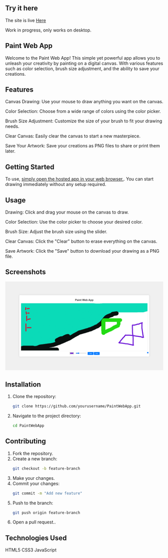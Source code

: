 ## Try it here

The site is live [Here](https://funny-rabanadas-0f5f32.netlify.app/)

Work in progress, only works on desktop. 

## Paint Web App
Welcome to the Paint Web App! This simple yet powerful app allows you to unleash your creativity by painting on a digital canvas. With various features such as color selection, brush size adjustment, and the ability to save your creations.

## Features
Canvas Drawing: Use your mouse to draw anything you want on the canvas.

Color Selection: Choose from a wide range of colors using the color picker.

Brush Size Adjustment: Customize the size of your brush to fit your drawing needs.

Clear Canvas: Easily clear the canvas to start a new masterpiece.

Save Your Artwork: Save your creations as PNG files to share or print them later.

## Getting Started
To use, [simply open the hosted app in your web browser.](https://funny-rabanadas-0f5f32.netlify.app/). You can start drawing immediately without any setup required.

## Usage
Drawing: Click and drag your mouse on the canvas to draw.

Color Selection: Use the color picker to choose your desired color.

Brush Size: Adjust the brush size using the slider.

Clear Canvas: Click the "Clear" button to erase everything on the canvas.

Save Artwork: Click the "Save" button to download your drawing as a PNG file.

## Screenshots

![Screenshot](Screenshot.png)

## Installation

1. Clone the repository:
    ```bash
    git clone https://github.com/yourusername/PaintWebApp.git
    ```
2. Navigate to the project directory:
    ```bash
    cd PaintWebApp
    ```
## Contributing

1. Fork the repository.
2. Create a new branch:
    ```bash
    git checkout -b feature-branch
    ```
3. Make your changes.
4. Commit your changes:
    ```bash
    git commit -m "Add new feature"
    ```
5. Push to the branch:
    ```bash
    git push origin feature-branch
    ```
6. Open a pull request..


## Technologies Used
HTML5
CSS3
JavaScript

